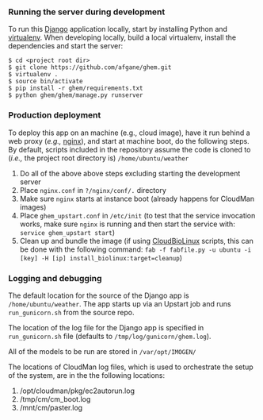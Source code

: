 ### Running the server during development

To run this [Django][1] application locally, start by installing 
Python and [virtualenv][2]. When developing locally,
build a local virtualenv, install the dependencies and start the server:

    $ cd <project root dir>
    $ git clone https://github.com/afgane/ghem.git
    $ virtualenv .
    $ source bin/activate
    $ pip install -r ghem/requirements.txt
    $ python ghem/ghem/manage.py runserver

### Production deployment

To deploy this app on an machine (e.g., cloud image), have it run behind a
web proxy (*e.g.,* [nginx][3]), and start at machine boot, do the following steps. By default, scripts included in the repository assume the code is cloned to (*i.e.,* the project root directory is) ``/home/ubuntu/weather``

1. Do all of the above above steps excluding starting the development server
1. Place ``nginx.conf`` in ``?/nginx/conf/.`` directory
1. Make sure ``nginx`` starts at instance boot (already happens for CloudMan images)
1. Place ``ghem_upstart.conf`` in ``/etc/init`` (to test that the service invocation works,
    make sure ``nginx`` is running and then start the service with: ``service ghem_upstart start``)
1. Clean up and bundle the image (if using [CloudBioLinux][4] scripts, this can be done with the
    following command: ``fab -f fabfile.py -u ubuntu -i [key] -H [ip] install_biolinux:target=cleanup``)

### Logging and debugging

The default location for the source of the Django app is 
``/home/ubuntu/weather``. The app starts up via an Upstart job
and runs ``run_gunicorn.sh`` from the source repo.

The location of the log file for the Django app is specified in
``run_gunicorn.sh`` file (defaults to ``/tmp/log/gunicorn/ghem.log``).

All of the models to be run are stored in ``/var/opt/IMOGEN/``

The locations of CloudMan log files, which is used to orchestrate the setup of the system, are in the the following locations:

1. /opt/cloudman/pkg/ec2autorun.log
1. /tmp/cm/cm_boot.log
1. /mnt/cm/paster.log

[1]: https://www.djangoproject.com/
[2]: https://github.com/pypa/virtualenv
[3]: http://wiki.nginx.org/Main
[4]: http://cloudbiolinux.org/
